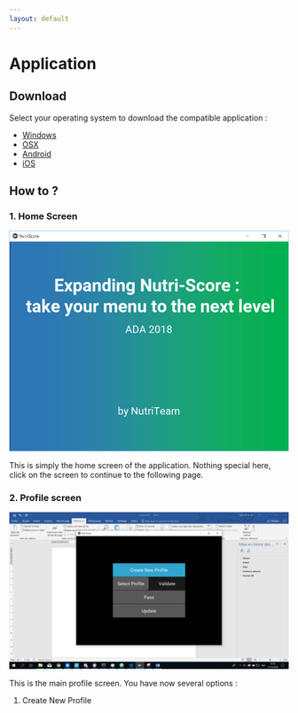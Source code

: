 ```yaml
---
layout: default
---
```


# Application

## Download

Select your operating system to download  the compatible application :

* [Windows](https://www.youtube.com/watch?v=dQw4w9WgXcQ)
* [OSX](https://www.youtube.com/watch?v=y6120QOlsfU)
* [Android](https://www.youtube.com/watch?v=L_jWHffIx5E)
* [iOS](https://www.youtube.com/watch?v=rvrZJ5C_Nwg)


## How to ?

### 1. Home Screen

![png](./image/screen_home.png)

This is simply the home screen of the application. Nothing special here, click on the screen to continue to the following page.

### 2. Profile screen

![png](./image/screen_profile_new.png)

This is the main profile screen. You have now several options :

1. Create New Profile
